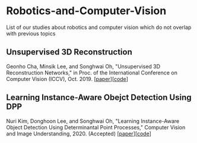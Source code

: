 # Robotics-and-Computer-Vision
List of our studies about robotics and computer vision which do not overlap with previous topics

## Unsupervised 3D Reconstruction
Geonho Cha, Minsik Lee, and Songhwai Oh, "Unsupervised 3D Reconstruction Networks," in Proc. of the International Conference on Computer Vision (ICCV), Oct. 2019.
[[paper]()][[code](https://github.com/rllab-snu/Unsupervised-3D-Reconstruction)]

## Learning Instance-Aware Obejct Detection Using DPP
Nuri Kim, Donghoon Lee, and Songhwai Oh, "Learning Instance-Aware Object Detection Using Determinantal Point Processes," Computer Vision and Image Understanding, 2020. (Accepted) [[paper]()][[code](https://github.com/rllab-snu/Instance-Aware-Object-Detection-Using-DPP)]
